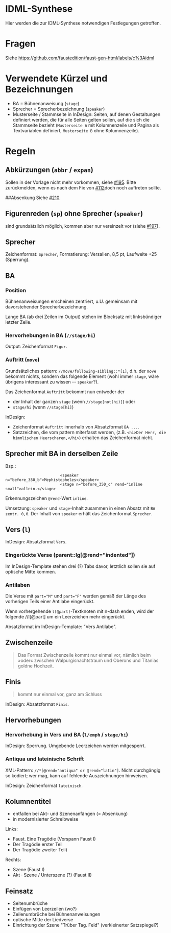 IDML-Synthese
=============================

Hier werden die zur IDML-Synthese notwendigen Festlegungen getroffen. 

# Fragen
Siehe https://github.com/faustedition/faust-gen-html/labels/c%3Aidml

# Verwendete Kürzel und Bezeichnungen
* BA = Bühnenanweisung (`stage`)
* Sprecher = Sprecherbezeichnung (`speaker`)
* Musterseite / Stammseite in InDesign: Seiten, auf denen Gestaltungen definiert werden, die für alle Seiten gelten sollen, auf die sich die Stammseite bezieht (`Musterseite A` mit Kolumnenzeile und Pagina als Textvariablen definiert, `Musterseite B` ohne Kolumnenzeile). 

# Regeln

## Abkürzungen (`abbr` / `expan`)
Sollen in der Vorlage nicht mehr vorkommen, siehe [#195](https://github.com/faustedition/faust-gen-html/issues/195). Bitte zurückmelden, wenn es nach dem Fix von 
[#112](https://github.com/faustedition/faust-gen-html/issues/112)doch noch auftreten sollte.

##Absenkung
Siehe 
[#210](https://github.com/faustedition/faust-gen-html/issues/210).

## Figurenreden (`sp`) ohne Sprecher (`speaker`)
sind grundsätzlich möglich, kommen aber nur vereinzelt vor (siehe 
[#197](https://github.com/faustedition/faust-gen-html/issues/197)).

## Sprecher
Zeichenformat: `Sprecher`, Formatierung: Versalien, 8,5 pt, Laufweite +25 (Sperrung).

## BA
### Position
Bühnenanweisungen erscheinen zentriert, u.U. gemeinsam mit davorstehender Sprecherbezeichnung.

Lange BA (ab drei Zeilen im Output) stehen im Blocksatz mit linksbündiger letzter Zeile.

### Hervorhebungen in BA (`//stage/hi`)
Output: Zeichenformat `Figur`.

### Auftritt (`move`)
Grundsätzliches pattern: `//move/following-sibling::*[1]`, d.h. der `move` bekommt nichts, sondern das folgende Element (wohl immer `stage`, wäre übrigens interessant zu wissen -- `speaker`?).

Das Zeichenformat `Auftritt` bekommt nun entweder der 
* der Inhalt der ganzen `stage` (wenn `//stage[not(hi)]`) oder
* `stage/hi` (wenn `//stage[hi]`)

InDesign:
* Zeichenformat `Auftritt` innerhalb von Absatzformat `BA ...`.
* Satzzeichen, die vom pattern miterfasst werden, (z.B. `<hi>Der Herr, die himmlischen Heerscharen,</hi>`) erhalten das Zeichenformat nicht.

## Sprecher mit BA in derselben Zeile
Bsp.:

                            <speaker n="before_350_b">Mephistopheles</speaker>
                            <stage n="before_350_c" rend="inline small">allein.</stage>

Erkennungszeichen `@rend`-Wert `inline`.

Umsetzung: `speaker` und `stage`-Inhalt zusammen in einen Absatz mit `BA zentr. 0,0`. Der Inhalt von `speaker` erhält das Zeichenformat `Sprecher`. 

## Vers (`l`)
InDesign: Absatzformat `Vers`.

### Eingerückte Verse (parent::lg[@rend="indented"])
Im InDesign-Template stehen drei (?) Tabs davor, letztlich sollen sie auf optische Mitte kommen.

### Antilaben
Die Verse mit `part="M"` und `part="F"` werden gemäß der Länge des vorherigen Teils einer Antilabe eingerückt.

Wenn vorhergehende `l[@part]`-Textknoten mit n-dash enden, wird der folgende //l[@part] um ein Leerzeichen mehr eingerückt.

Absatzformat im InDesign-Template: "Vers Antilabe".

## Zwischenzeile
> Das Format Zwischenzeile kommt nur einmal vor, nämlich beim »oder« zwischen Walpurgisnachtstraum und Oberons und Titanias goldne Hochzeit.

## Finis
> kommt nur einmal vor, ganz am Schluss

InDesign: Absatzformat `Finis`.

## Hervorhebungen

### Hervorhebung in Vers und BA (`l/emph` / `stage/hi`)
InDesign: Sperrung. Umgebende Leerzeichen werden mitgesperrt.

### Antiqua und lateinische Schrift
XML-Pattern: `//*[@rend="antiqua" or @rend="latin"]`. Nicht durchgängig so kodiert; wer mag, kann auf fehlende Auszeichnungen hinweisen.

InDesign: Zeichenformat `lateinisch`.

## Kolumnentitel
* entfallen bei Akt- und Szenenanfängen (= Absenkung)
* in modernisierter Schreibweise

Links:
* Faust. Eine Tragödie (Vorspann Faust I)
* Der Tragödie erster Teil
* Der Tragödie zweiter Teil)

Rechts:
* Szene (Faust I)
* Akt · Szene / Unterszene (?) (Faust II)

## Feinsatz
* Seitenumbrüche
* Einfügen von Leerzeilen (wo?)
* Zeilenumbrüche bei Bühnenanweisungen
* optische Mitte der Liedverse
* Einrichtung der Szene "Trüber Tag. Feld" (verkleinerter Satzspiegel?)